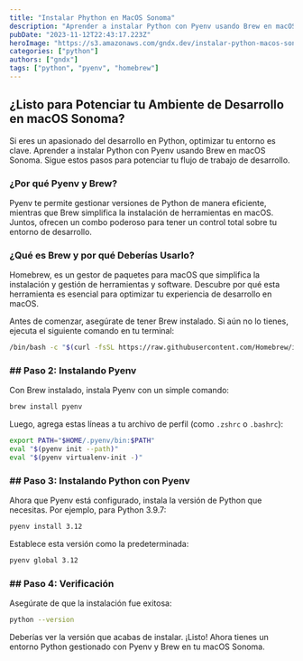 ```yaml
---
title: "Instalar Phython en MacOS Sonoma"
description: "Aprender a instalar Python con Pyenv usando Brew en macOS Sonoma. Sigue estos pasos para potenciar tu flujo de trabajo de desarrollo."
pubDate: "2023-11-12T22:43:17.223Z"
heroImage: "https://s3.amazonaws.com/gndx.dev/instalar-python-macos-sonoma.png"
categories: ["python"]
authors: ["gndx"]
tags: ["python", "pyenv", "homebrew"]
---
```


## ¿Listo para Potenciar tu Ambiente de Desarrollo en macOS Sonoma?

Si eres un apasionado del desarrollo en Python, optimizar tu entorno es clave. Aprender a instalar Python con Pyenv usando Brew en macOS Sonoma. Sigue estos pasos para potenciar tu flujo de trabajo de desarrollo.

### ¿Por qué Pyenv y Brew?

Pyenv te permite gestionar versiones de Python de manera eficiente, mientras que Brew simplifica la instalación de herramientas en macOS. Juntos, ofrecen un combo poderoso para tener un control total sobre tu entorno de desarrollo.

### ¿Qué es Brew y por qué Deberías Usarlo?
Homebrew, es un gestor de paquetes para macOS que simplifica la instalación y gestión de herramientas y software. Descubre por qué esta herramienta es esencial para optimizar tu experiencia de desarrollo en macOS.

Antes de comenzar, asegúrate de tener Brew instalado. Si aún no lo tienes, ejecuta el siguiente comando en tu terminal:

```bash
/bin/bash -c "$(curl -fsSL https://raw.githubusercontent.com/Homebrew/install/HEAD/install.sh)"
```

### ## Paso 2: Instalando Pyenv

Con Brew instalado, instala Pyenv con un simple comando:

```bash
brew install pyenv
```

Luego, agrega estas líneas a tu archivo de perfil (como `.zshrc` o `.bashrc`):

```bash
export PATH="$HOME/.pyenv/bin:$PATH"
eval "$(pyenv init --path)"
eval "$(pyenv virtualenv-init -)"
```

### ## Paso 3: Instalando Python con Pyenv

Ahora que Pyenv está configurado, instala la versión de Python que necesitas. Por ejemplo, para Python 3.9.7:

```bash
pyenv install 3.12
```

Establece esta versión como la predeterminada:

```bash
pyenv global 3.12
```

### ## Paso 4: Verificación

Asegúrate de que la instalación fue exitosa:

```bash
python --version
```

Deberías ver la versión que acabas de instalar. ¡Listo! Ahora tienes un entorno Python gestionado con Pyenv y Brew en tu macOS Sonoma.